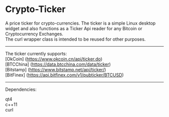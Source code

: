 # Crypto-Ticker
A price ticker for crypto-currencies.
The ticker is a simple Linux desktop widget and also functions as a Ticker Api reader for any Bitcoin or Cryptocurrency Exchanges.  
The curl wrapper class is intended to be reused for other purposes. 

___

The ticker currently supports:  
[OkCoin] (https://www.okcoin.cn/api/ticker.do)  
[BTCChina] (https://data.btcchina.com/data/ticker)  
[Bitstamp] (https://www.bitstamp.net/api/ticker/)   
[BitFinex] (https://api.bitfinex.com/v1/pubticker/BTCUSD)   

___

Dependencies:

qt4  
c++11  
curl  
